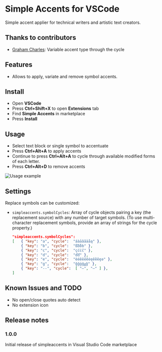 # Simple Accents for VSCode

Simple accent applier for technical writers and artistic text creators.

## Thanks to contributors

* [Graham Charles](https://github.com/grahampcharles): Variable accent type through the cycle

## Features

* Allows to apply, variate and remove symbol accents.

## Install

* Open **VSCode**
* Press **Ctrl+Shift+X** to open **Extensions** tab
* Find **Simple Accents** in marketplace
* Press **Install**

## Usage

* Select text block or single symbol to accentuate
* Press **Ctrl+Alt+A** to apply accents
* Continue to press **Ctrl+Alt+A** to cycle through available modified forms of each letter.
* Press **Ctrl+Alt+D** to remove accents

![Usage example](https://user-images.githubusercontent.com/3195612/86149811-25b3ea80-bb05-11ea-86d5-4f2dabda7eef.gif)

## Settings

Replace symbols can be customized:

* `simpleaccents.symbolCycles`: Array of cycle objects pairing a key (the replacement source) with any number of target symbols. (To use multi-character replacement symbols, provide an array of strings for the cycle property.)
    ```json
    "simpleaccents.symbolCycles": 
    [   { "key": "a", "cycle":  "áàāâãäåą" },
        { "key": "b", "cycle":  "ßƀƃƅ" },
        { "key": "c", "cycle":  "çćċč" },
        { "key": "d", "cycle":  "ďđ" },
        { "key": "e", "cycle":  "èéêëēĕėęěȅȇȩə" },
        { "key": "g", "cycle":  "ĝğġģǥǧ" },
        { "key": "--", "cycle":  [ "–", "—" ] },
    ]
    ```

## Known Issues and TODO

* No open/close quotes auto detect
* No extension icon

## Release notes

### 1.0.0

Initial release of simpleaccents in Visual Studio Code marketplace